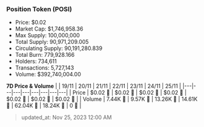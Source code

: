 
  ### Position Token (POSI)
  - Price: $0.02
  - Market Cap: $1,746,958.36
  - Max Supply: 100,000,000
  - Total Supply: 90,971,209.005
  - Circulating Supply: 90,191,280.839
  - Total Burn: 779,928.166
  - Holders: 734,611
  - Transactions: 5,727,143
  - Volume: $392,740,004.00

  **7D Price & Volume**
  | | 19&#x2F;11 | 20&#x2F;11 | 21&#x2F;11 | 22&#x2F;11 | 23&#x2F;11 | 24&#x2F;11 | 25&#x2F;11 |
  |---|---|---|---|---|---|---|---|
  | Price | $0.02 🔻 | $0.02 🔻 | $0.02 🔻 | $0.02 🔻 | $0.02 🔻 | $0.02 🚀 | $0.02 🔻 |
  | Volume | 7.44K 🚀 | 9.57K 🚀 | 13.26K 🚀 | 14.61K 🚀 | 62.04K 🚀 | 18.24K 🔻 | 0 🔻 |

  > updated_at: Nov 25, 2023 12:00 AM
